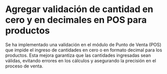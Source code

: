 # Agregar validación de cantidad en cero y en decimales en POS para productos

Se ha implementado una validación en el módulo de Punto de Venta (POS) que impide el ingreso de cantidades en cero o en formato decimal para los productos. Esta mejora garantiza que las cantidades ingresadas sean válidas, evitando errores en los cálculos y asegurando la precisión en el proceso de venta.


